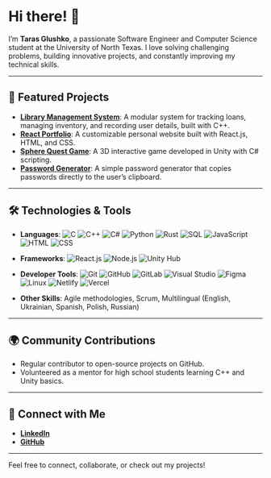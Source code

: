 # Hi there! 👋
I’m **Taras Glushko**, a passionate Software Engineer and Computer Science student at the University of North Texas. I love solving challenging problems, building innovative projects, and constantly improving my technical skills.

---

## 🚀 Featured Projects
- [**Library Management System**](https://github.com/Ivan1337-prg/Library-Management-System): A modular system for tracking loans, managing inventory, and recording user details, built with C++.
- [**React Portfolio**](https://github.com/Ivan1337-prg/react-portfolio): A customizable personal website built with React.js, HTML, and CSS.
- [**Sphere Quest Game**](https://github.com/Ivan1337-prg/Sphere-Quest-Interactive-3D-Game-Project): A 3D interactive game developed in Unity with C# scripting.
- [**Password Generator**](https://github.com/Ivan1337-prg/Password-Generator): A simple password generator that copies passwords directly to the user’s clipboard.

---

## 🛠️ Technologies & Tools
- **Languages**: ![C](https://img.shields.io/badge/-C-A8B9CC?logo=c&logoColor=white) ![C++](https://img.shields.io/badge/-C++-00599C?logo=c%2B%2B&logoColor=white) ![C#](https://img.shields.io/badge/-C%23-239120?logo=c-sharp&logoColor=white) ![Python](https://img.shields.io/badge/-Python-3776AB?logo=python&logoColor=white) ![Rust](https://img.shields.io/badge/-Rust-000000?logo=rust&logoColor=white) ![SQL](https://img.shields.io/badge/-SQL-4479A1?logo=postgresql&logoColor=white) ![JavaScript](https://img.shields.io/badge/-JavaScript-F7DF1E?logo=javascript&logoColor=black) ![HTML](https://img.shields.io/badge/-HTML5-E34F26?logo=html5&logoColor=white) ![CSS](https://img.shields.io/badge/-CSS3-1572B6?logo=css3&logoColor=white)

- **Frameworks**: ![React.js](https://img.shields.io/badge/-React.js-61DAFB?logo=react&logoColor=black) ![Node.js](https://img.shields.io/badge/-Node.js-339933?logo=node.js&logoColor=white) ![Unity Hub](https://img.shields.io/badge/-Unity-000000?logo=unity&logoColor=white)

- **Developer Tools**: ![Git](https://img.shields.io/badge/-Git-F05032?logo=git&logoColor=white) ![GitHub](https://img.shields.io/badge/-GitHub-181717?logo=github&logoColor=white) ![GitLab](https://img.shields.io/badge/-GitLab-FC6D26?logo=gitlab&logoColor=white) ![Visual Studio](https://img.shields.io/badge/-Visual%20Studio-5C2D91?logo=visual-studio&logoColor=white) ![Figma](https://img.shields.io/badge/-Figma-F24E1E?logo=figma&logoColor=white) ![Linux](https://img.shields.io/badge/-Linux-FCC624?logo=linux&logoColor=black) ![Netlify](https://img.shields.io/badge/-Netlify-00C7B7?logo=netlify&logoColor=white) ![Vercel](https://img.shields.io/badge/-Vercel-000000?logo=vercel&logoColor=white) 

- **Other Skills**: Agile methodologies, Scrum, Multilingual (English, Ukrainian, Spanish, Polish, Russian)


---

## 🌍 Community Contributions
- Regular contributor to open-source projects on GitHub.
- Volunteered as a mentor for high school students learning C++ and Unity basics.

---

## 🔗 Connect with Me
- [**LinkedIn**](https://www.linkedin.com/in/tarasglushko)
- [**GitHub**](https://github.com/Ivan1337-prg)

---

Feel free to connect, collaborate, or check out my projects!
